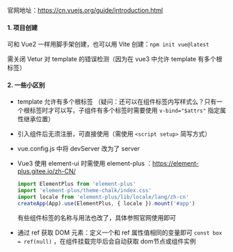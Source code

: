 官网地址：https://cn.vuejs.org/guide/introduction.html

#### 1. 项目创建

可和 Vue2 一样用脚手架创建，也可以用 Vite 创建：`npm init vue@latest`

需关闭 Vetur 对 template 的错误检测（因为在 vue3 中允许 template 有多个根标签）



#### 2. 一些小区别

- template 允许有多个根标签 （疑问：还可以在组件标签内写样式么？只有一个根标签时才可以写，子组件有多个标签时需要使用 `v-bind="$attrs"` 指定属性继承位置）

- 引入组件后无须注册，可直接使用（需使用 `<script setup>` 简写方式）

- vue.config.js 中将 devServer 改为了 server

- Vue3 使用 element-ui 时需使用 element-plus ：https://element-plus.gitee.io/zh-CN/

  ```js
  import ElementPlus from 'element-plus'
  import 'element-plus/theme-chalk/index.css'
  import locale from 'element-plus/lib/locale/lang/zh-cn'
  createApp(App).use(ElementPlus, { locale }).mount('#app')
  ```

  有些组件标签的名称与用法也改了，具体参照官网使用即可

- 通过 ref 获取 DOM 元素：定义一个和 ref 属性值相同的变量即可 `const box = ref(null)` ，在组件挂载完毕后会自动获取 dom节点或组件实例







